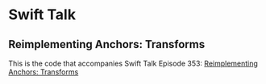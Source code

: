 # Swift Talk
## Reimplementing Anchors: Transforms

This is the code that accompanies Swift Talk Episode 353: [Reimplementing Anchors: Transforms](https://talk.objc.io/episodes/S01E353-reimplementing-anchors-transforms)
